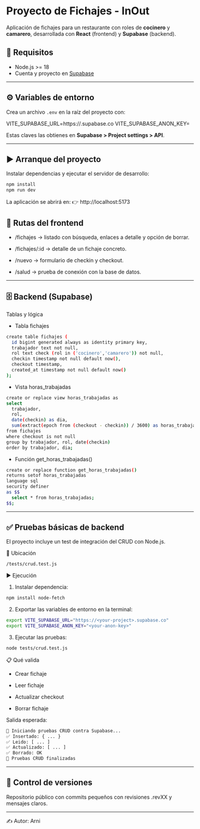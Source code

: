 # Proyecto de Fichajes - InOut

Aplicación de fichajes para un restaurante con roles de **cocinero** y **camarero**, desarrollada con **React** (frontend) y **Supabase** (backend).

## 🚀 Requisitos
- Node.js >= 18
- Cuenta y proyecto en [Supabase](https://supabase.com)

---

## ⚙️ Variables de entorno
Crea un archivo `.env` en la raíz del proyecto con:

VITE_SUPABASE_URL=https://<your-project>.supabase.co
VITE_SUPABASE_ANON_KEY=<your-anon-key>


Estas claves las obtienes en **Supabase > Project settings > API**.

---

## ▶️ Arranque del proyecto
Instalar dependencias y ejecutar el servidor de desarrollo:

```bash
npm install
npm run dev
```

La aplicación se abrirá en:
👉 http://localhost:5173

## 📂 Rutas del frontend

- /fichajes → listado con búsqueda, enlaces a detalle y opción de borrar.

- /fichajes/:id → detalle de un fichaje concreto.

- /nuevo → formulario de checkin y checkout.

- /salud → prueba de conexión con la base de datos.

---

## 🗄️ Backend (Supabase)
Tablas y lógica

- Tabla fichajes
```bash
create table fichajes (
  id bigint generated always as identity primary key,
  trabajador text not null,
  rol text check (rol in ('cocinero','camarero')) not null,
  checkin timestamp not null default now(),
  checkout timestamp,
  created_at timestamp not null default now()
);
```
- Vista horas_trabajadas
```bash
create or replace view horas_trabajadas as
select 
  trabajador,
  rol,
  date(checkin) as dia,
  sum(extract(epoch from (checkout - checkin)) / 3600) as horas_trabajadas
from fichajes
where checkout is not null
group by trabajador, rol, date(checkin)
order by trabajador, dia;
```
- Función get_horas_trabajadas()
```bash
create or replace function get_horas_trabajadas()
returns setof horas_trabajadas
language sql
security definer
as $$
  select * from horas_trabajadas;
$$;
```
---

## ✅ Pruebas básicas de backend

El proyecto incluye un test de integración del CRUD con Node.js.

📂 Ubicación

```bash 
/tests/crud.test.js
```
▶️ Ejecución

1. Instalar dependencia:

```bash
npm install node-fetch
```
2. Exportar las variables de entorno en la terminal:

```bash
export VITE_SUPABASE_URL="https://<your-project>.supabase.co"
export VITE_SUPABASE_ANON_KEY="<your-anon-key>"
```
3. Ejecutar las pruebas:

```bash 
node tests/crud.test.js
```
📋 Qué valida

- Crear fichaje

- Leer fichaje

- Actualizar checkout

- Borrar fichaje

Salida esperada:

```bash
🔎 Iniciando pruebas CRUD contra Supabase...
✅ Insertado: { ... }
✅ Leido: [ ... ]
✅ Actualizado: [ ... ]
✅ Borrado: OK
🎉 Pruebas CRUD finalizadas
```
---
## 📌 Control de versiones

Repositorio público con commits pequeños con revisiones .revXX y mensajes claros.

---
✍️ Autor: Arni
